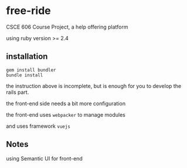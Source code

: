 # free-ride

CSCE 606 Course Project, a help offering platform

using ruby version >= 2.4

## installation

```
gem install bundler
bundle install
```
the instruction above is incomplete, but is enough for you to develop the rails part.

the front-end side needs a bit more configuration

the front-end uses `webpacker` to manage modules

and uses framework `vuejs`

## Notes
using Semantic UI for front-end
